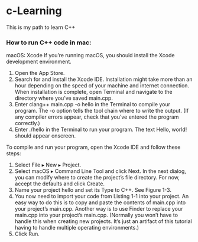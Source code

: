 # c-Learning
This is my path to learn C++


### How to run C++ code in mac:

macOS: Xcode
If you’re running macOS, you should install the Xcode development environment.
1. Open the App Store.
2. Search for and install the Xcode IDE. Installation might take more than an hour depending on the speed of your machine and internet connection. When installation is complete, open Terminal and navigate to the directory where you’ve saved main.cpp.
3. Enter clang++ main.cpp -o hello in the Terminal to compile your program. The -o option tells the tool chain where to write the output. (If any compiler errors appear, check that you’ve entered the program correctly.)
4. Enter ./hello in the Terminal to run your program. The text Hello, world! should appear onscreen.

To compile and run your program, open the Xcode IDE and follow these steps:

1. Select File ▸ New ▸ Project.
2. Select macOS ▸ Command Line Tool and click Next. In the next dialog, you can modify where to create the project’s file directory. For now, accept the defaults and click Create.
3. Name your project hello and set its Type to C++. See Figure 1-3.
4. You now need to import your code from Listing 1-1 into your project. An easy way to do this is to copy and paste the contents of main.cpp into your project’s main.cpp. Another way is to use Finder to replace your main.cpp into your project’s main.cpp. (Normally you won’t have to handle this when creating new projects. It’s just an artifact of this tutorial having to handle multiple operating environments.)
5. Click Run.
